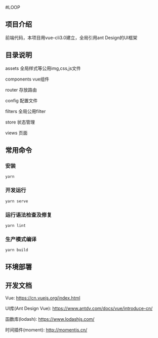 #LOOP

## 项目介绍

前端代码，本项目用vue-cli3.0建立，全局引用ant Design的UI框架

## 目录说明

  assets       全局样式等公用img,css,js文件

  components   vue组件
  
  router       存放路由

  config       配置文件

  filters      全局公用filter

  store        状态管理

  views        页面


## 常用命令

### 安装
```
yarn
```

### 开发运行
```
yarn serve
```

### 运行语法检查及修复
```
yarn lint
```

### 生产模式编译
```
yarn build
```


## 环境部署

## 开发文档
Vue: https://cn.vuejs.org/index.html

UI库(Ant Design Vue):   https://www.antdv.com/docs/vue/introduce-cn/

函数库(lodash): https://www.lodashjs.com/

时间插件(moment): http://momentjs.cn/
